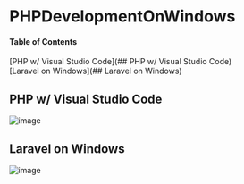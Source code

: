 # PHPDevelopmentOnWindows

#### Table of Contents  
[PHP w/ Visual Studio Code](## PHP w/ Visual Studio Code)  
[Laravel on Windows](## Laravel on Windows)  

## PHP w/ Visual Studio Code
![image](https://user-images.githubusercontent.com/7895269/74162228-046f6200-4c29-11ea-93a0-bc2dcb93d5a9.png)

## Laravel on Windows

![image](https://user-images.githubusercontent.com/7895269/74163160-a5125180-4c2a-11ea-85e5-6c901ff01795.png)
